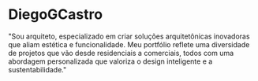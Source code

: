 # DiegoGCastro
"Sou arquiteto, especializado em criar soluções arquitetônicas inovadoras que aliam estética e funcionalidade. Meu portfólio reflete uma diversidade de projetos que vão desde residenciais a comerciais, todos com uma abordagem personalizada que valoriza o design inteligente e a sustentabilidade."
